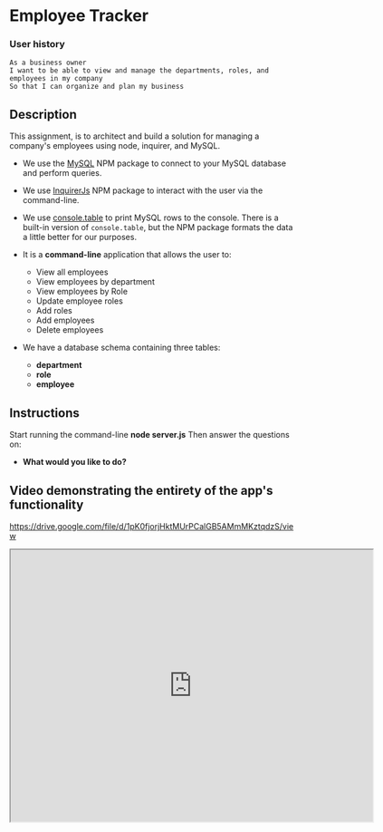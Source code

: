 # Employee Tracker

   ### User history
 ```
As a business owner
I want to be able to view and manage the departments, roles, and employees in my company
So that I can organize and plan my business
```
## Description
This assignment, is to architect and build a solution for managing a company's employees using node, inquirer, and MySQL.
* We use the [MySQL](https://www.npmjs.com/package/mysql) NPM package to connect to your MySQL database and perform queries.

* We use [InquirerJs](https://www.npmjs.com/package/inquirer/v/0.2.3) NPM package to interact with the user via the command-line.

* We use [console.table](https://www.npmjs.com/package/console.table) to print MySQL rows to the console. There is a built-in version of `console.table`, but the NPM package formats the data a little better for our purposes.

* It is a **command-line** application that allows the user to:
  * View all employees 
  * View employees by department
  * View employees by Role
  * Update employee roles
  * Add roles
  * Add employees
  * Delete employees

* We have a database schema containing three tables:
  * **department**
  * **role**
  * **employee**

## Instructions
Start running the command-line **node server.js** Then answer the questions on:
 * **What would you like to do?**

  
##  Video demonstrating the entirety of the app's functionality 

https://drive.google.com/file/d/1pK0fjorjHktMUrPCalGB5AMmMKztqdzS/view
<iframe src="https://drive.google.com/file/d/1pK0fjorjHktMUrPCalGB5AMmMKztqdzS/preview" width="640" height="480"></iframe>

